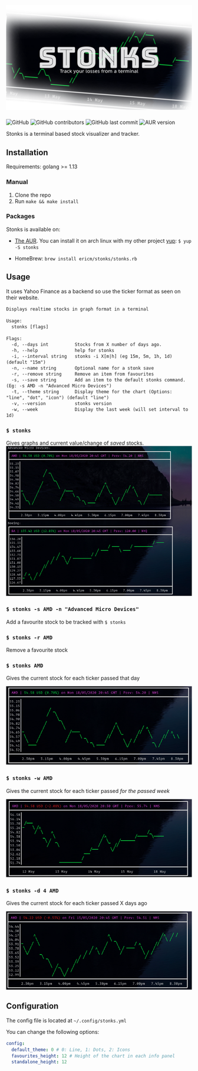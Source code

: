 # ![Stonks](./assets/stonks.png)

![GitHub](https://img.shields.io/github/license/ericm/stonks?style=for-the-badge)
![GitHub contributors](https://img.shields.io/github/contributors/ericm/stonks?style=for-the-badge)
![GitHub last commit](https://img.shields.io/github/last-commit/ericm/stonks?style=for-the-badge)
![AUR version](https://img.shields.io/aur/version/stonks?style=for-the-badge)

Stonks is a terminal based stock visualizer and tracker.

## Installation

Requirements: golang >= 1.13

### Manual

1. Clone the repo
2. Run `make && make install`

### Packages

Stonks is available on:

- [The AUR](https://aur.archlinux.org/packages/stonks/). You can install it on arch linux with my other project [yup](https://github.com/ericm/yup): `$ yup -S stonks`

- HomeBrew: `brew install ericm/stonks/stonks.rb`

## Usage

It uses Yahoo Finance as a backend so use the ticker format as seen on their website.

```
Displays realtime stocks in graph format in a terminal

Usage:
  stonks [flags]

Flags:
  -d, --days int          Stocks from X number of days ago.
  -h, --help              help for stonks
  -i, --interval string   stonks -i X[m|h] (eg 15m, 5m, 1h, 1d) (default "15m")
  -n, --name string       Optional name for a stonk save
  -r, --remove string     Remove an item from favourites
  -s, --save string       Add an item to the default stonks command. (Eg: -s AMD -n "Advanced Micro Devices")
  -t, --theme string      Display theme for the chart (Options: "line", "dot", "icon") (default "line")
  -v, --version           stonks version
  -w, --week              Display the last week (will set interval to 1d)
```

### `$ stonks`

Gives graphs and current value/change of _saved_ stocks.
![Stonks](./assets/1.png)

### `$ stonks -s AMD -n "Advanced Micro Devices"`

Add a favourite stock to be tracked with `$ stonks`

### `$ stonks -r AMD`

Remove a favourite stock

### `$ stonks AMD`

Gives the current stock for each ticker passed that day

![Stonks](./assets/2.png)

### `$ stonks -w AMD`

Gives the current stock for each ticker passed _for the passed week_

![Stonks](./assets/3.png)

### `$ stonks -d 4 AMD`

Gives the current stock for each ticker passed X days ago

![Stonks](./assets/4.png)

## Configuration

The config file is located at `~/.config/stonks.yml`

You can change the following options:

```yml
config:
  default_theme: 0 # 0: Line, 1: Dots, 2: Icons
  favourites_height: 12 # Height of the chart in each info panel
  standalone_height: 12
```
